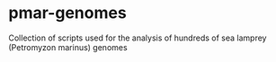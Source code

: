 # pmar-genomes
Collection of scripts used for the analysis of hundreds of sea lamprey (Petromyzon marinus) genomes
